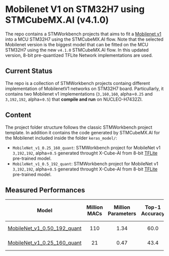 # Mobilenet V1 on STM32H7 using STMCubeMX.AI (v4.1.0)

The repo contains a STMWorkbench projects that aims to fit a [Mobilenet v1](https://github.com/tensorflow/models/blob/master/research/slim/nets/mobilenet_v1.md) into a MCU STM32H7 using the STMCubeMX.AI flow. Note that the selected Mobilenet version is the biggest model that can be fitted on the MCU STM32H7 using the new `v4.1.0` STMCubeMX.AI flow.
In this updated version, 8-bit pre-quantized TFLite Network implementations are used.

## Current Status
The repo is a collection of STMWorkbench projects containg different implementation of MobilenetV1 networks on STM32H7 board.
Particullarly, it contains two Mobilenet v1 implementations (`3,160,160`, alpha=`0.25` and `3,192,192`, alpha=`0.5`) that **compile and run** on 
NUCLEO-H7432ZI.

## Content
The project folder structure follows the classic STMWorkbench project template. In addition it contains the code generated by STMCubeMX.AI for the Mobilenet included inside the folder `keras_model/`:
- `MobileNet_v1_0.25_160_quant`: STMWorkbench project for MobileNet v1 `3,192,192`, alpha=`0.5` generated throught X-Cube-AI from 8-bit [TFLite](http://download.tensorflow.org/models/mobilenet_v1_2018_08_02/mobilenet_v1_0.25_160_quant.tgz) pre-trained model.
- `MobileNet_v1_0.5_192_quant`: STMWorkbench project for MobileNet v1 `3,192,192`, alpha=`0.5` generated throught X-Cube-AI from 8-bit [TFLite](http://download.tensorflow.org/models/mobilenet_v1_2018_08_02/mobilenet_v1_0.5_192_quant.tgz) pre-trained model.

## Measured Performances
Model  | Million MACs | Million Parameters | Top-1 Accuracy| Top-5 Accuracy | CPU Cycles (MCycles)| Latency @480MHz (s)| MMACs/s | MMACs/s/W* |
:----:|:------------:|:----------:|:-------:|:-------:|:-------:|:-------:|:-------:|:-------:|
[MobileNet_v1_0.50_192_quant](http://download.tensorflow.org/models/mobilenet_v1_2018_08_02/mobilenet_v1_0.5_192_quant.tgz)|110|1.34|60.0|82.2|210|0.52|0.437 (2.28 fps)|NA|
[MobileNet_v1_0.25_160_quant](http://download.tensorflow.org/models/mobilenet_v1_2018_08_02/mobilenet_v1_0.25_224_quant.tgz)|21|0.47|43.4|68.5|51|0.42|0.106 (9.41 fps)|NA|
